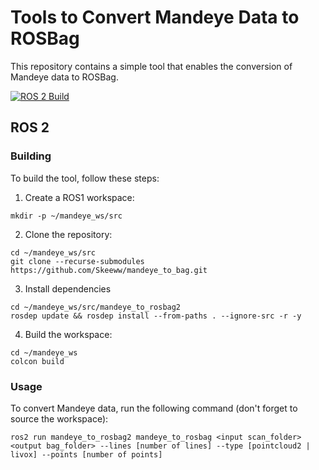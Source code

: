 # Tools to Convert Mandeye Data to ROSBag

This repository contains a simple tool that enables the conversion of Mandeye data to ROSBag.

[![ROS 2 Build](https://github.com/michalpelka/mandeye_to_bag/actions/workflows/ros2-build.yml/badge.svg)](https://github.com/michalpelka/mandeye_to_bag/actions/workflows/ros2-build.yml)

## ROS 2

### Building

To build the tool, follow these steps:

1. Create a ROS1 workspace:
```
mkdir -p ~/mandeye_ws/src
```

2. Clone the repository:
```
cd ~/mandeye_ws/src
git clone --recurse-submodules https://github.com/Skeeww/mandeye_to_bag.git
```

3. Install dependencies
```
cd ~/mandeye_ws/src/mandeye_to_rosbag2
rosdep update && rosdep install --from-paths . --ignore-src -r -y
```

4. Build the workspace:
```
cd ~/mandeye_ws
colcon build
```

### Usage

To convert Mandeye data, run the following command (don't forget to source the workspace):
```
ros2 run mandeye_to_rosbag2 mandeye_to_rosbag <input scan_folder> <output bag_folder> --lines [number of lines] --type [pointcloud2 | livox] --points [number of points]
```
